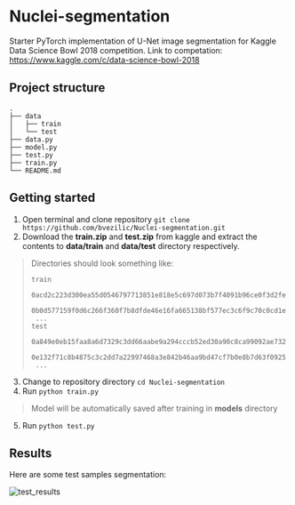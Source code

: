 # Nuclei-segmentation

Starter PyTorch implementation of U-Net image segmentation for Kaggle Data Science Bowl 2018 competition. Link to competation: https://www.kaggle.com/c/data-science-bowl-2018

## Project structure
```
.
├── data
│   ├── train
│   └── test
├── data.py           
├── model.py
├── test.py
├── train.py
└── README.md
```

## Getting started

1. Open terminal and clone repository `git clone https://github.com/bvezilic/Nuclei-segmentation.git`
2. Download the **train.zip** and **test.zip** from kaggle and extract the contents to **data/train** and **data/test** directory respectively.
> Directories should look something like:
>```
>train  
>  0acd2c223d300ea55d0546797713851e818e5c697d073b7f4091b96ce0f3d2fe
>  0b0d577159f0d6c266f360f7b8dfde46e16fa665138bf577ec3c6f9c70c0cd1e
>  ...
>test
>  0a849e0eb15faa8a6d7329c3dd66aabe9a294cccb52ed30a90c8ca99092ae732
>  0e132f71c8b4875c3c2dd7a22997468a3e842b46aa9bd47cf7b0e8b7d63f0925
>  ...
>```
3. Change to repository directory `cd Nuclei-segmentation`
4. Run `python train.py`
> Model will be automatically saved after training in **models** directory
5. Run `python test.py`

## Results

Here are some test samples segmentation:

![test_results](https://user-images.githubusercontent.com/16206648/38512364-5bb56d12-3c2b-11e8-928b-2918080ae4f6.png)



